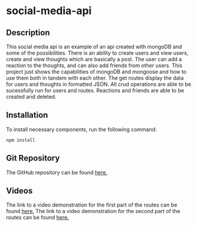 # social-media-api
    
## Description

This social media api is an example of an api created with mongoDB and some of the possibilities. There is an ability to create users and view users, create and view thoughts which are basically a post. The user can add a reaction to the thoughts, and can also add friends from other users. This project just shows the capabilities of mongoDB and mongoose and how to use them both in tandem with each other. The get routes display the data for users and thoughts in formatted JSON. All crud operations are able to be sucessfully run for users and routes. Reactions and friends are able to be created and deleted.

## Installation
      
To install necessary components, run the following command:

    npm install 

## Git Repository 

The GitHub repository can be found [here.](https://github.com/choyle-01/social-media-api)

## Videos 

The link to a video demonstration for the first part of the routes can be found [here.](https://drive.google.com/file/d/16a_pmz53l41k8C4tZdpdPdhuyI0PtbWN/view?usp=sharing)
The link to a video demonstration for the second part of the routes can be found [here.](https://drive.google.com/file/d/1zVQtkoWlZrV7-zhs9Q7Nnkwb2UrJNskE/view?usp=sharing)
